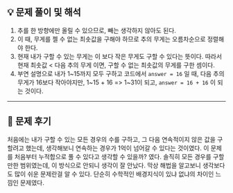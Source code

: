 ## 💡 문제 풀이 및 해석

1.  추를 한 방향에만 올릴 수 있으므로, 빼는 생각하지 않아도 된다.
2.  이 때, 무게를 젤 수 없는 최솟값을 구해야 하므로 추의 무게는 오름차순으로 정렬해야 한다.
3.  현재 내가 구할 수 있는 무게는 이 보다 작은 무게도 구할 수 있다는 뜻이다. 따라서 현재 최솟값 < 다음 추의 무게 이면, 구할 수 없는 최솟값의 무게를 구한 셈이다.
4.  부연 설명으로 내가 1~15까지 모두 구하고 코드에서 `answer = 16` 일 때, 다음 추의 무게가 16보다 작아야지만, 1~15 + 16 => 1~31이 되고, `answer = 16 + 16` 이 되는 것이다. 

---

## 🤔 문제 후기

처음에는 내가 구할 수 있는 모든 경우의 수를 구하고, 그 다음 연속적이지 않은 값을 구할려고 했는데, 생각해보니 연속하는 경우가 1억이 넘어갈 수 있다는 것이였다. 이 문제를 처음부터 누적합으로 풀 수 있다고 생각할 수 있을까? 였다. 솔직히 모든 경우를 구할만한 범위였는데, 이 방식으로 안되니 생각이 잘 안났다. 막상 해법을 알고보니 생각보다도 많이 쉬운 문제란걸 알 수 있다. 단순히 수학적인 배경지식이 있냐 없냐의 차이인 느낌인 문제였다.